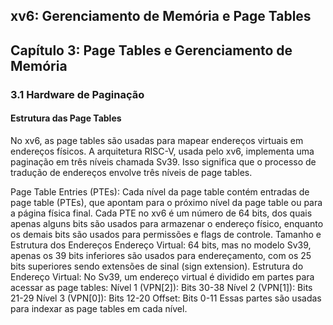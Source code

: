 ## xv6: Gerenciamento de Memória e Page Tables

## Capítulo 3: Page Tables e Gerenciamento de Memória

### 3.1 Hardware de Paginação

#### Estrutura das Page Tables

No xv6, as page tables são usadas para mapear endereços virtuais em endereços físicos. A arquitetura RISC-V, usada pelo xv6, implementa uma paginação em três níveis chamada Sv39. Isso significa que o processo de tradução de endereços envolve três níveis de page tables.

Page Table Entries (PTEs): Cada nível da page table contém entradas de page table (PTEs), que apontam para o próximo nível da page table ou para a página física final. Cada PTE no xv6 é um número de 64 bits, dos quais apenas alguns bits são usados para armazenar o endereço físico, enquanto os demais bits são usados para permissões e flags de controle.
Tamanho e Estrutura dos Endereços
Endereço Virtual: 64 bits, mas no modelo Sv39, apenas os 39 bits inferiores são usados para endereçamento, com os 25 bits superiores sendo extensões de sinal (sign extension).
Estrutura do Endereço Virtual: No Sv39, um endereço virtual é dividido em partes para acessar as page tables:
Nível 1 (VPN[2]): Bits 30-38
Nível 2 (VPN[1]): Bits 21-29
Nível 3 (VPN[0]): Bits 12-20
Offset: Bits 0-11
Essas partes são usadas para indexar as page tables em cada nível.
